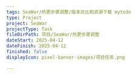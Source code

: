 ```yaml
---
tags: SeaWar/热更步骤调整/版本对比和资源下载 mytodo
type: Project
project: SeaWar
projectType: Task
fileDirPath: 项目/SeaWar/热更步骤调整
dateStart: 2025-04-12
dateFinish: 2025-04-12
finished: false
displayIcon: pixel-banner-images/项目任务.png

---
```






